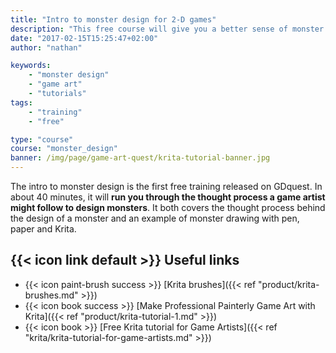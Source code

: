 ```yaml
---
title: "Intro to monster design for 2-D games"
description: "This free course will give you a better sense of monster design for games. We will first look at what other games do and extract some principles of monster design from that. Then, we will create our own monster using pen, paper and Krita."
date: "2017-02-15T15:25:47+02:00"
author: "nathan"

keywords: 
    - "monster design"
    - "game art"
    - "tutorials"
tags: 
    - "training"
    - "free"

type: "course"
course: "monster_design"
banner: /img/page/game-art-quest/krita-tutorial-banner.jpg
---
```


The intro to monster design is the first free training released on GDquest. In about 40 minutes, it will **run you through the thought process a game artist might follow to design monsters**. It both covers the thought process behind the design of a monster and an example of monster drawing with pen, paper and Krita.

## {{< icon link default >}} Useful links

- {{< icon paint-brush success >}} [Krita brushes]({{< ref "product/krita-brushes.md" >}})
- {{< icon book success >}} [Make Professional Painterly Game Art with Krita]({{< ref "product/krita-tutorial-1.md" >}})
- {{< icon book >}} [Free Krita tutorial for Game Artists]({{< ref "krita/krita-tutorial-for-game-artists.md" >}})
